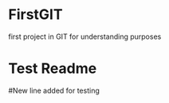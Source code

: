 # FirstGIT
first project in GIT for understanding purposes
# Test Readme

#New line added for testing

